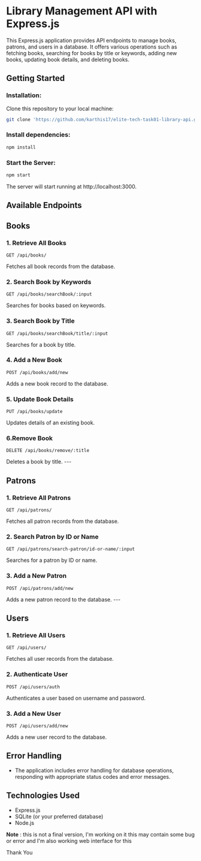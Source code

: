 # Library Management API with Express.js
This Express.js application provides API endpoints to manage books, patrons, and users in a database. It offers various operations such as fetching books, searching for books by title or keywords, adding new books, updating book details, and deleting books.

## Getting Started
### Installation:
Clone this repository to your local machine:
``` bash
git clone 'https://github.com/karthis17/elite-tech-task01-library-api.git'
```
### Install dependencies:
```bash
npm install
```
### Start the Server:
```bash
npm start
```
The server will start running at http://localhost:3000.


## Available Endpoints
## Books
### 1. Retrieve All Books
```http
GET /api/books/
```
Fetches all book records from the database.

### 2. Search Book by Keywords
```http
GET /api/books/searchBook/:input
```
Searches for books based on keywords.

### 3. Search Book by Title
```http
GET /api/books/searchBook/title/:input
```
Searches for a book by title.

### 4. Add a New Book
```http
POST /api/books/add/new
```
Adds a new book record to the database.

### 5. Update Book Details
```http
PUT /api/books/update
```
Updates details of an existing book.

### 6.Remove Book
```http
DELETE /api/books/remove/:title
```
Deletes a book by title.
        ---
## Patrons

### 1. Retrieve All Patrons
```http
GET /api/patrons/
```
Fetches all patron records from the database.

### 2. Search Patron by ID or Name
```http
GET /api/patrons/search-patron/id-or-name/:input
```
Searches for a patron by ID or name.

### 3. Add a New Patron
```http
POST /api/patrons/add/new
```
Adds a new patron record to the database.
    ---
## Users

### 1. Retrieve All Users
```http
GET /api/users/
```
Fetches all user records from the database.

### 2. Authenticate User
```http
POST /api/users/auth
```
Authenticates a user based on username and password.

### 3. Add a New User
```http
POST /api/users/add/new
```
Adds a new user record to the database.


## Error Handling
- The application includes error handling for database operations, responding with appropriate status codes and error messages.
## Technologies Used
- Express.js
- SQLite (or your preferred database)
- Node.js

**Note** : this is not a final version, I'm working on it this may contain some bug or error and I'm also working web interface for this  

 Thank You 
